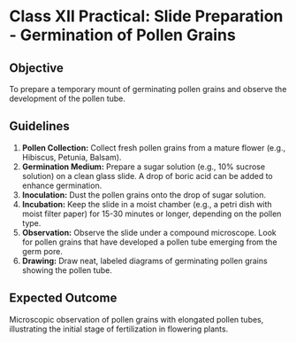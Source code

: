 # Class XII Practical: Slide Preparation - Germination of Pollen Grains

## Objective
To prepare a temporary mount of germinating pollen grains and observe the development of the pollen tube.

## Guidelines
1.  **Pollen Collection:** Collect fresh pollen grains from a mature flower (e.g., Hibiscus, Petunia, Balsam).
2.  **Germination Medium:** Prepare a sugar solution (e.g., 10% sucrose solution) on a clean glass slide. A drop of boric acid can be added to enhance germination.
3.  **Inoculation:** Dust the pollen grains onto the drop of sugar solution.
4.  **Incubation:** Keep the slide in a moist chamber (e.g., a petri dish with moist filter paper) for 15-30 minutes or longer, depending on the pollen type.
5.  **Observation:** Observe the slide under a compound microscope. Look for pollen grains that have developed a pollen tube emerging from the germ pore.
6.  **Drawing:** Draw neat, labeled diagrams of germinating pollen grains showing the pollen tube.

## Expected Outcome
Microscopic observation of pollen grains with elongated pollen tubes, illustrating the initial stage of fertilization in flowering plants.